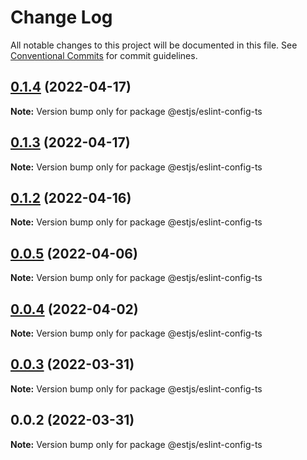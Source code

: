 # Change Log

All notable changes to this project will be documented in this file.
See [Conventional Commits](https://conventionalcommits.org) for commit guidelines.

## [0.1.4](https://github.com/estjs/eslint-config/compare/v0.1.3...v0.1.4) (2022-04-17)

**Note:** Version bump only for package @estjs/eslint-config-ts





## [0.1.3](https://github.com/estjs/eslint-config/compare/v0.1.2...v0.1.3) (2022-04-17)

**Note:** Version bump only for package @estjs/eslint-config-ts





## [0.1.2](https://github.com/estjs/eslint-config/compare/v0.1.1...v0.1.2) (2022-04-16)

**Note:** Version bump only for package @estjs/eslint-config-ts





## [0.0.5](https://github.com/ventjs/eslint-config/compare/v0.0.4...v0.0.5) (2022-04-06)

**Note:** Version bump only for package @estjs/eslint-config-ts





## [0.0.4](https://github.com/ventjs/eslint-config/compare/v0.0.3...v0.0.4) (2022-04-02)

**Note:** Version bump only for package @estjs/eslint-config-ts





## [0.0.3](https://github.com/estjs/eslint-config/compare/v0.0.2...v0.0.3) (2022-03-31)

**Note:** Version bump only for package @estjs/eslint-config-ts





## 0.0.2 (2022-03-31)

**Note:** Version bump only for package @estjs/eslint-config-ts
